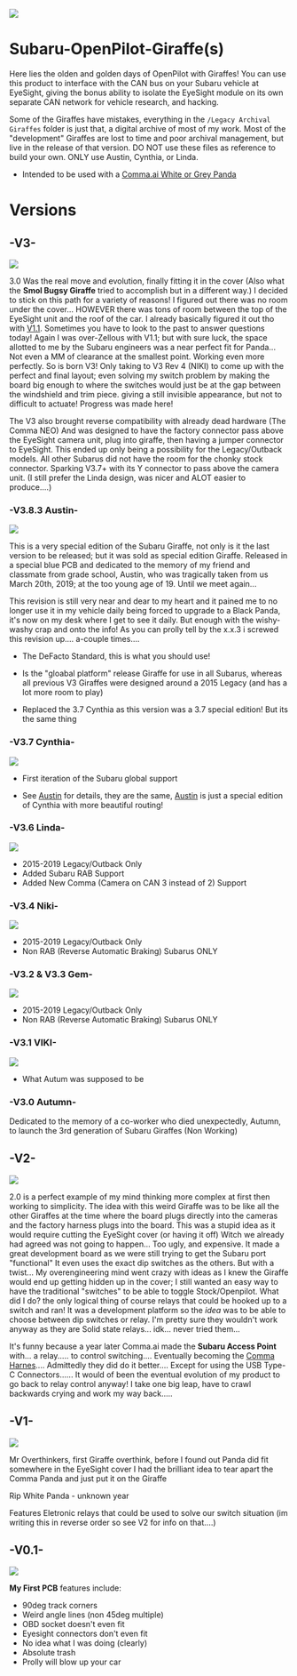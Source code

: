 [![](https://i.imgur.com/jdrFQRQ.jpg[/img])](#) 
# Subaru-OpenPilot-Giraffe(s) 

Here lies the olden and golden days of OpenPilot with Giraffes! You can use this product to interface with the CAN bus on your Subaru vehicle at EyeSight, giving the bonus ability to isolate the EyeSight module on its own separate CAN network for vehicle research, and hacking. 

Some of the Giraffes have mistakes, everything in the `/Legacy Archival Giraffes` folder is just that, a digital archive of most of my work. Most of the "development" Giraffes are lost to time and poor archival management, but live in the release of that version. DO NOT use these files as reference to build your own. ONLY use Austin, Cynthia, or Linda. 

- Intended to be used with a [Comma.ai White or Grey Panda](https://comma.ai/shop/products/panda) 

# Versions  
## -V3- 
[![](https://i.imgur.com/3Dcm47F.jpg?1[/img])](#) 

3.0 Was the real move and evolution, finally fitting it in the cover (Also what the **Smol Bugsy Giraffe** tried to accomplish but in a different way.) I decided to stick on this path for a variety of reasons! I figured out there was no room under the cover... HOWEVER there was tons of room between the top of the EyeSight unit and the roof of the car. I already basically figured it out tho with [V1.1](#). Sometimes you have to look to the past to answer questions today! Again I was over-Zellous with V1.1; but with sure luck, the space allotted to me by the Subaru engineers was a near perfect fit for Panda... Not even a MM of clearance at the smallest point. Working even more perfectly. So is born V3! Only taking to V3 Rev 4 (NIKI) to come up with the perfect and final layout; even solving my switch problem by making the board big enough to where the switches would just be at the gap between the windshield and trim piece. giving a still invisible appearance, but not to difficult to actuate! Progress was made here!  

The V3 also brought reverse compatibility with already dead hardware (The Comma NEO) And was designed to have the factory connector pass above the EyeSight camera unit, plug into giraffe, then having a jumper connector to EyeSight. This ended up only being a possibility for the Legacy/Outback models. All other Subarus did not have the room for the chonky stock connector. Sparking V3.7+ with its Y connector to pass above the camera unit. (I still prefer the Linda design, was nicer and ALOT easier to produce....) 

### -V3.8.3 Austin- 
[![](https://i.imgur.com/EIHL5lK.png[/img])](#) 


This is a very special edition of the Subaru Giraffe, not only is it the last version to be released; but it was sold as special edition Giraffe. Released in a special blue PCB and dedicated to the memory of my friend and classmate from grade school, Austin, who was tragically taken from us March 20th, 2019; at the too young age of 19. Until we meet again... 

This revision is still very near and dear to my heart and it pained me to no longer use it in my vehicle daily being forced to upgrade to a Black Panda, it's now on my desk where I get to see it daily. But enough with the wishy-washy crap and onto the info! As you can prolly tell by the x.x.3 i screwed this revision up.... a-couple times.... 

- The DeFacto Standard, this is what you should use! 

- Is the "gloabal platform" release Giraffe for use in all Subarus, whereas all previous V3 Giraffes were designed around a 2015 Legacy (and has a lot more room to play) 

- Replaced the 3.7 Cynthia as this version was a 3.7 special edition! But its the same thing 


### -V3.7 Cynthia- 

[![](https://i.imgur.com/eLZLewe.jpg?2[/img])](#) 
- First iteration of the Subaru global support 

- See [Austin](#V3.8.3-Austin) for details, they are the same, [Austin](#V3.8.3-Austin) is just a special edition of Cynthia with more beautiful routing! 

### -V3.6 Linda- 
[![](https://i.imgur.com/YfTnDF9.jpg?2[/img])](#) 

- 2015-2019 Legacy/Outback Only 
- Added Subaru RAB Support 
- Added New Comma (Camera on CAN 3 instead of 2) Support 


### -V3.4 Niki- 
[![](https://i.imgur.com/avl2vnH.jpg?1[/img])](#) 

- 2015-2019 Legacy/Outback Only 
- Non RAB (Reverse Automatic Braking) Subarus ONLY 


### -V3.2 & V3.3 Gem- 
[![](https://i.imgur.com/aBRCGPh.jpg?2[/img])](#) 

- 2015-2019 Legacy/Outback Only 
- Non RAB (Reverse Automatic Braking) Subarus ONLY 


### -V3.1 VIKI- 
[![](https://i.imgur.com/FSTjpxB.jpg?2[/img])](#) 

- What Autum was supposed to be 


### -V3.0 Autumn- 
Dedicated to the memory of a co-worker who died unexpectedly, Autumn, to launch the 3rd generation of Subaru Giraffes (Non Working) 

 
 
## -V2- 
[![](https://i.imgur.com/RgkPb2z.jpg?1[/img])](#) 

2.0 is a perfect example of my mind thinking more complex at first then working to simplicity. The idea with this weird Giraffe was to be like all the other Giraffes at the time where the board plugs directly into the cameras and the factory harness plugs into the board. This was a stupid idea as it would require cutting the EyeSight cover (or having it off) Witch we already had agreed was not going to happen... Too ugly, and expensive. It made a great development board as we were still trying to get the Subaru port "functional" It even uses the exact dip switches as the others. But with a twist... My overengineering mind went crazy with ideas as I knew the Giraffe would end up getting hidden up in the cover; I still wanted an easy way to have the traditional "switches" to be able to toggle Stock/Openpilot. What did I do? the only logical thing of course relays that could be hooked up to a switch and ran! It was a development platform so the *idea* was to be able to choose between dip switches or relay. I'm pretty sure they wouldn't work anyway as they are Solid state relays... idk... never tried them... 

It's funny because a year later Comma.ai made the **Subaru Access Point** with... a relay..... to control switching.... Eventually becoming the [Comma Harnes](https://comma.ai/shop/products/comma-car-harness)....  Admittedly they did do it better.... Except for using the USB Type-C Connectors...... It would of been the eventual evolution of my product to go back to relay control anyway! I take one big leap, have to crawl backwards crying and work my way back.....   

## -V1- 
[![](https://i.imgur.com/X9VkgRz.jpg?2[/img])](#) 

Mr Overthinkers, first Giraffe overthink, before I found out Panda did fit somewhere in the EyeSight cover I had the brilliant idea to tear apart the Comma Panda and just put it on the Giraffe 

Rip White Panda - unknown year 

Features Eletronic relays that could be used to solve our switch situation (im writing this in reverse order so see V2 for info on that....) 

## -V0.1- 
[![](https://i.imgur.com/MxuJyBj.jpg?1[/img])](#) 

**My First PCB** features include: 
- 90deg track corners 
- Weird angle lines (non 45deg multiple) 
- OBD socket doesn't even fit 
- Eyesight connectors don't even fit 
- No idea what I was doing (clearly) 
- Absolute trash 
- Prolly will blow up your car 